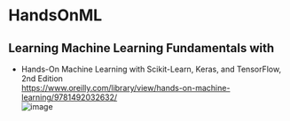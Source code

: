 # HandsOnML

## Learning Machine Learning Fundamentals with
- Hands-On Machine Learning with Scikit-Learn, Keras, and TensorFlow, 2nd Edition \
https://www.oreilly.com/library/view/hands-on-machine-learning/9781492032632/ \
 ![image](https://user-images.githubusercontent.com/72939907/184896790-166174c3-9057-4c72-811d-e204e166ab1d.png)
